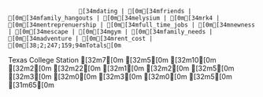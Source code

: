                         [34mdating | [0m[34mfriends | [0m[34mfamily_hangouts | [0m[34melysium | [0m[34mrk4 | [0m[34mentreprenuership | [0m[34mfull_time_jobs | [0m[34mnewness | [0m[34mescape | [0m[34mgym | [0m[34mfamily_needs | [0m[34madventure | [0m[34mrent_cost | [0m[38;2;247;159;94mTotals[0m
Texas College Station   [32m7[0m        [32m5[0m         [32m10[0m                 [32m2[0m         [32m22[0m     [32m1[0m                  [32m2[0m                [32m5[0m         [32m3[0m        [32m0[0m     [32m3[0m              [32m0[0m           [32m5[0m           [31m65[0m